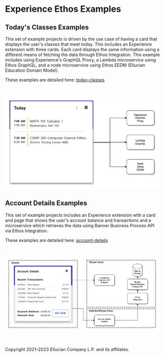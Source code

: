 # Experience Ethos Examples

## Today's Classes Examples
This set of example projects is driven by the use case of having a card that displays the user's classes that meet today. This includes an Experience extension with three cards. Each card displays the same information using a different means of fetching the data through Ethos Integration. This example includes using Experience's GraphQL Proxy, a Lambda microservice using Ethos GraphQL, and a node microservice using Ethos EEDM (Ellucian Education Domain Model).

These examples are detailed here: [today-classes](docs/today-classes.md)

<br/>

![](docs/images/Todays-Classes-Ethos-Example.png)

## Account Details Examples
This set of example projects includes an Experience extension with a card and page that shows the user's account balance and transactions and a microservice which retrieves the data using Banner Business Process API via Ethos Integration.

These examples are detailed here: [account-details](account-details/README.md)

<br/>

![](account-details/docs/images/Account-Details-Diagram.png)

<br/>

Copyright 2021–2023 Ellucian Company L.P. and its affiliates.
